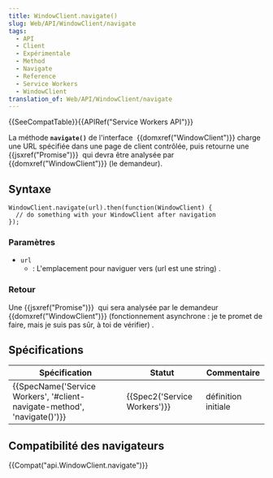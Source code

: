 ```yaml
---
title: WindowClient.navigate()
slug: Web/API/WindowClient/navigate
tags:
  - API
  - Client
  - Expérimentale
  - Method
  - Navigate
  - Reference
  - Service Workers
  - WindowClient
translation_of: Web/API/WindowClient/navigate
---
```

{{SeeCompatTable}}{{APIRef("Service Workers API")}}

La méthode **`navigate()`** de l'interface  {{domxref("WindowClient")}} charge une URL spécifiée dans une page de client contrôlée, puis retourne une  {{jsxref("Promise")}}  qui devra être analysée par  {{domxref("WindowClient")}} (le demandeur).

## Syntaxe

    WindowClient.navigate(url).then(function(WindowClient) {
      // do something with your WindowClient after navigation
    });

### Paramètres

- `url`
  - : L'emplacement pour naviguer vers (url est une string) .

### Retour

Une {{jsxref("Promise")}}  qui sera analysée par le demandeur {{domxref("WindowClient")}} (fonctionnement asynchrone : je te promet de faire, mais je suis pas sûr, à toi de vérifier) .

## Spécifications

| Spécification                                                                                    | Statut                               | Commentaire         |
| ------------------------------------------------------------------------------------------------ | ------------------------------------ | ------------------- |
| {{SpecName('Service Workers', '#client-navigate-method', 'navigate()')}} | {{Spec2('Service Workers')}} | définition initiale |

## Compatibilité des navigateurs

{{Compat("api.WindowClient.navigate")}}

